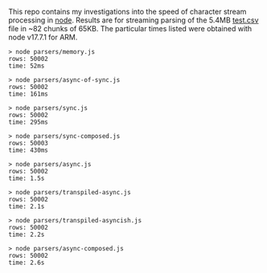This repo contains my investigations into the speed of character stream processing in [node](https://nodejs.org/). Results are for streaming parsing of the 5.4MB [test.csv](https://raw.githubusercontent.com/conartist6/async-perf/trunk/test.csv) file in ~82 chunks of 65KB. The particular times listed were obtained with node v17.7.1 for ARM.

```
> node parsers/memory.js       
rows: 50002
time: 52ms

> node parsers/async-of-sync.js 
rows: 50002
time: 161ms

> node parsers/sync.js
rows: 50002
time: 295ms

> node parsers/sync-composed.js 
rows: 50003
time: 430ms

> node parsers/async.js        
rows: 50002
time: 1.5s

> node parsers/transpiled-async.js 
rows: 50002
time: 2.1s

> node parsers/transpiled-asyncish.js
rows: 50002
time: 2.2s

> node parsers/async-composed.js 
rows: 50002
time: 2.6s
```